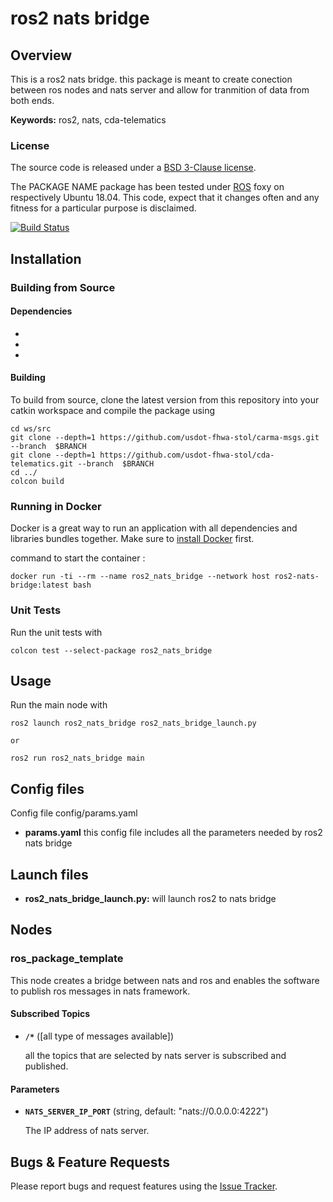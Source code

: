 # ros2 nats bridge

## Overview

This is a ros2 nats bridge. this package is meant to create conection between ros nodes and nats server and allow for tranmition of data from both ends.

**Keywords:** ros2, nats, cda-telematics

### License

The source code is released under a [BSD 3-Clause license](ros_package_template/LICENSE).

The PACKAGE NAME package has been tested under [ROS] foxy on respectively Ubuntu 18.04.
This code, expect that it changes often and any fitness for a particular purpose is disclaimed.

[![Build Status]()]()

## Installation

### Building from Source

#### Dependencies

- [ROS]: http://www.ros.org
- [Nats.io]: https://github.com/nats-io/nats.py
- [carma-msgs]: https://github.com/usdot-fhwa-stol/carma-msgs.git

#### Building

To build from source, clone the latest version from this repository into your catkin workspace and compile the package using

	cd ws/src
	git clone --depth=1 https://github.com/usdot-fhwa-stol/carma-msgs.git --branch  $BRANCH
    git clone --depth=1 https://github.com/usdot-fhwa-stol/cda-telematics.git --branch  $BRANCH
	cd ../
	colcon build

### Running in Docker

Docker is a great way to run an application with all dependencies and libraries bundles together. 
Make sure to [install Docker](https://docs.docker.com/get-docker/) first. 

command to start the container :

	docker run -ti --rm --name ros2_nats_bridge --network host ros2-nats-bridge:latest bash

### Unit Tests

Run the unit tests with

	colcon test --select-package ros2_nats_bridge

## Usage

Run the main node with

	ros2 launch ros2_nats_bridge ros2_nats_bridge_launch.py

    or 

    ros2 run ros2_nats_bridge main

## Config files

Config file config/params.yaml

* **params.yaml** this config file includes all the parameters needed by ros2 nats bridge

## Launch files

* **ros2_nats_bridge_launch.py:** will launch ros2 to nats bridge 

## Nodes

### ros_package_template

This node creates a bridge between nats and ros and enables the software to publish ros messages in nats framework.

#### Subscribed Topics

* **`/*`** ([all type of messages available])

	all the topics that are selected by nats server is subscribed and published.

#### Parameters

* **`NATS_SERVER_IP_PORT`** (string, default: "nats://0.0.0.0:4222")

	The IP address of nats server.



## Bugs & Feature Requests

Please report bugs and request features using the [Issue Tracker](https://github.com/usdot-fhwa-stol/cda-telematics/issues).


[ROS]: http://www.ros.org
[Nats.io]: https://github.com/nats-io/nats.py
[carma-msgs]: https://github.com/usdot-fhwa-stol/carma-msgs.git

